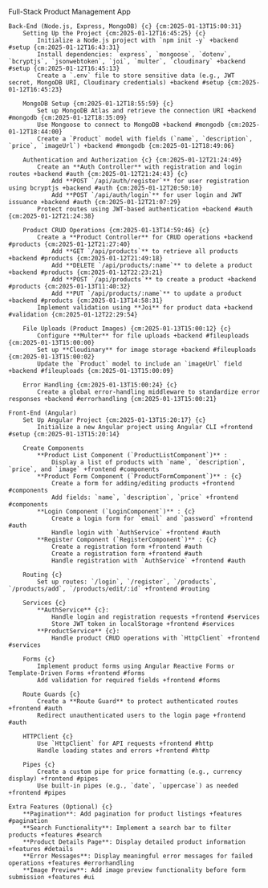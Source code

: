 Full-Stack Product Management App

    Back-End (Node.js, Express, MongoDB) {c} {cm:2025-01-13T15:00:31}
        Setting Up the Project {cm:2025-01-12T16:45:25} {c}
            Initialize a Node.js project with `npm init -y` +backend #setup {cm:2025-01-12T16:43:31}
            Install dependencies: `express`, `mongoose`, `dotenv`, `bcryptjs`, `jsonwebtoken`, `joi`, `multer`, `cloudinary` +backend #setup {cm:2025-01-12T16:45:13}
            Create a `.env` file to store sensitive data (e.g., JWT secret, MongoDB URI, Cloudinary credentials) +backend #setup {cm:2025-01-12T16:45:23}

        MongoDB Setup {cm:2025-01-12T18:55:59} {c}
            Set up MongoDB Atlas and retrieve the connection URI +backend #mongodb {cm:2025-01-12T18:35:09}
            Use Mongoose to connect to MongoDB +backend #mongodb {cm:2025-01-12T18:44:00}
            Create a `Product` model with fields (`name`, `description`, `price`, `imageUrl`) +backend #mongodb {cm:2025-01-12T18:49:06}

        Authentication and Authorization {c} {cm:2025-01-12T21:24:49}
            Create an **Auth Controller** with registration and login routes +backend #auth {cm:2025-01-12T21:24:43} {c}
                Add **POST `/api/auth/register`** for user registration using bcryptjs +backend #auth {cm:2025-01-12T20:50:10}
                Add **POST `/api/auth/login`** for user login and JWT issuance +backend #auth {cm:2025-01-12T21:07:29}
            Protect routes using JWT-based authentication +backend #auth {cm:2025-01-12T21:24:38}

        Product CRUD Operations {cm:2025-01-13T14:59:46} {c}
            Create a **Product Controller** for CRUD operations +backend #products {cm:2025-01-12T21:27:40}
                Add **GET `/api/products`** to retrieve all products +backend #products {cm:2025-01-12T21:49:18}
                Add **DELETE `/api/products/:name`** to delete a product +backend #products {cm:2025-01-12T22:23:21}
                Add **POST `/api/products`** to create a product +backend #products {cm:2025-01-13T11:40:32}
                Add **PUT `/api/products/:name`** to update a product +backend #products {cm:2025-01-13T14:58:31}
            Implement validation using **Joi** for product data +backend #validation {cm:2025-01-12T22:29:54}

        File Uploads (Product Images) {cm:2025-01-13T15:00:12} {c}
            Configure **Multer** for file uploads +backend #fileuploads {cm:2025-01-13T15:00:00}
            Set up **Cloudinary** for image storage +backend #fileuploads {cm:2025-01-13T15:00:02}
            Update the `Product` model to include an `imageUrl` field +backend #fileuploads {cm:2025-01-13T15:00:09}

        Error Handling {cm:2025-01-13T15:00:24} {c}
            Create a global error-handling middleware to standardize error responses +backend #errorhandling {cm:2025-01-13T15:00:21}

    Front-End (Angular)
        Set Up Angular Project {cm:2025-01-13T15:20:17} {c}
            Initialize a new Angular project using Angular CLI +frontend #setup {cm:2025-01-13T15:20:14}

        Create Components
            **Product List Component (`ProductListComponent`)** :
                Display a list of products with `name`, `description`, `price`, and `image` +frontend #components
            **Product Form Component (`ProductFormComponent`)** : {c}
                Create a form for adding/editing products +frontend #components
                Add fields: `name`, `description`, `price` +frontend #components
            **Login Component (`LoginComponent`)** : {c}
                Create a login form for `email` and `password` +frontend #auth
                Handle login with `AuthService` +frontend #auth
            **Register Component (`RegisterComponent`)** : {c}
                Create a registration form +frontend #auth
                Create a registration form +frontend #auth
                Handle registration with `AuthService` +frontend #auth

        Routing {c}
            Set up routes: `/login`, `/register`, `/products`, `/products/add`, `/products/edit/:id` +frontend #routing

        Services {c}
            **AuthService** {c}:
                Handle login and registration requests +frontend #services
                Store JWT token in localStorage +frontend #services
            **ProductService** {c}:
                Handle product CRUD operations with `HttpClient` +frontend #services

        Forms {c}
            Implement product forms using Angular Reactive Forms or Template-Driven Forms +frontend #forms
            Add validation for required fields +frontend #forms

        Route Guards {c}
            Create a **Route Guard** to protect authenticated routes +frontend #auth
            Redirect unauthenticated users to the login page +frontend #auth

        HTTPClient {c}
            Use `HttpClient` for API requests +frontend #http
            Handle loading states and errors +frontend #http

        Pipes {c}
            Create a custom pipe for price formatting (e.g., currency display) +frontend #pipes
            Use built-in pipes (e.g., `date`, `uppercase`) as needed +frontend #pipes

    Extra Features (Optional) {c}
        **Pagination**: Add pagination for product listings +features #pagination
        **Search Functionality**: Implement a search bar to filter products +features #search
        **Product Details Page**: Display detailed product information +features #details
        **Error Messages**: Display meaningful error messages for failed operations +features #errorhandling
        **Image Preview**: Add image preview functionality before form submission +features #ui
